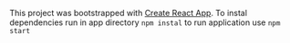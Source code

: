 This project was bootstrapped with [Create React App](https://github.com/facebookincubator/create-react-app).
To instal dependencies run in app directory
`npm instal`
to run application use
`npm start`
